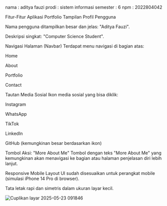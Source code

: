 nama : aditya fauzi
prodi : sistem informasi 
semester : 6 
npm : 2022804042

Fitur-Fitur Aplikasi Portfolio
Tampilan Profil Pengguna

Nama pengguna ditampilkan besar dan jelas: "Aditya Fauzi".

Deskripsi singkat: "Computer Science Student".

Navigasi Halaman (Navbar)
Terdapat menu navigasi di bagian atas:

Home

About

Portfolio

Contact

Tautan Media Sosial
Ikon media sosial yang bisa diklik:

Instagram

WhatsApp

TikTok

LinkedIn

GitHub (kemungkinan besar berdasarkan ikon)

Tombol Aksi: "More About Me"
Tombol dengan teks "More About Me" yang kemungkinan akan menavigasi ke bagian atau halaman penjelasan diri lebih lanjut.

Responsive Mobile Layout
UI sudah disesuaikan untuk perangkat mobile (simulasi iPhone 14 Pro di browser).

Tata letak rapi dan simetris dalam ukuran layar kecil.

![Cuplikan layar 2025-05-23 091846](https://github.com/user-attachments/assets/662f3132-9a4a-4e4d-947a-aafc6475c890)
